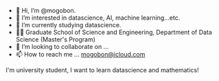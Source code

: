 - 👋 Hi, I’m @mogobon. 
- 👀 I’m interested in datascience, AI, machine learning...etc. 
- 🌱 I’m currently studying datascience.
- 🧑‍🎓 Graduate School of Science and Engineering, Department of Data Science (Master's Program)
- 💞️ I’m looking to collaborate on ...
- 📫 How to reach me ... mogobon@icloud.com

I'm university student, I want to learn datascience and mathematics!

<!---
mogobon/mogobon is a ✨ special ✨ repository because its `README.md` (this file) appears on your GitHub profile.
You can click the Preview link to take a look at your changes.
--->
